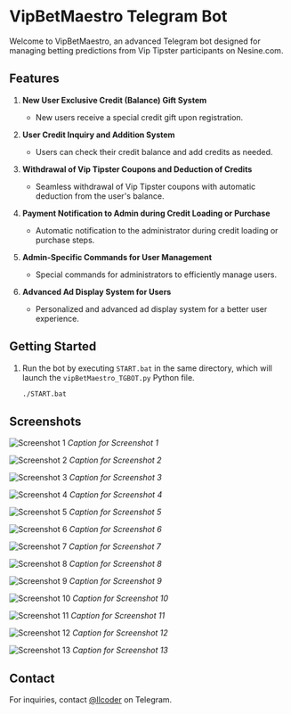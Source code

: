 # VipBetMaestro Telegram Bot

Welcome to VipBetMaestro, an advanced Telegram bot designed for managing betting predictions from Vip Tipster participants on Nesine.com.

## Features

1. **New User Exclusive Credit (Balance) Gift System**
   - New users receive a special credit gift upon registration.

2. **User Credit Inquiry and Addition System**
   - Users can check their credit balance and add credits as needed.

3. **Withdrawal of Vip Tipster Coupons and Deduction of Credits**
   - Seamless withdrawal of Vip Tipster coupons with automatic deduction from the user's balance.

4. **Payment Notification to Admin during Credit Loading or Purchase**
   - Automatic notification to the administrator during credit loading or purchase steps.

5. **Admin-Specific Commands for User Management**
   - Special commands for administrators to efficiently manage users.

6. **Advanced Ad Display System for Users**
   - Personalized and advanced ad display system for a better user experience.

## Getting Started

1. Run the bot by executing `START.bat` in the same directory, which will launch the `vipBetMaestro_TGBOT.py` Python file.
   ```bash
   ./START.bat
   

## Screenshots

![Screenshot 1](screenshot/screenshot1.png)
*Caption for Screenshot 1*

![Screenshot 2](screenshot/screenshot2.png)
*Caption for Screenshot 2*

![Screenshot 3](screenshot/screenshot3.png)
*Caption for Screenshot 3*

![Screenshot 4](screenshot/screenshot4.png)
*Caption for Screenshot 4*

![Screenshot 5](screenshot/screenshot5.png)
*Caption for Screenshot 5*

![Screenshot 6](screenshot/screenshot6.png)
*Caption for Screenshot 6*

![Screenshot 7](screenshot/screenshot7.png)
*Caption for Screenshot 7*

![Screenshot 8](screenshot/screenshot8.png)
*Caption for Screenshot 8*

![Screenshot 9](screenshot/screenshot9.png)
*Caption for Screenshot 9*

![Screenshot 10](screenshot/screenshot10.png)
*Caption for Screenshot 10*

![Screenshot 11](screenshot/screenshot11.png)
*Caption for Screenshot 11*

![Screenshot 12](screenshot/screenshot12.png)
*Caption for Screenshot 12*

![Screenshot 13](screenshot/screenshot13.png)
*Caption for Screenshot 13*


## Contact

For inquiries, contact [@llcoder](https://t.me/llcoder) on Telegram.